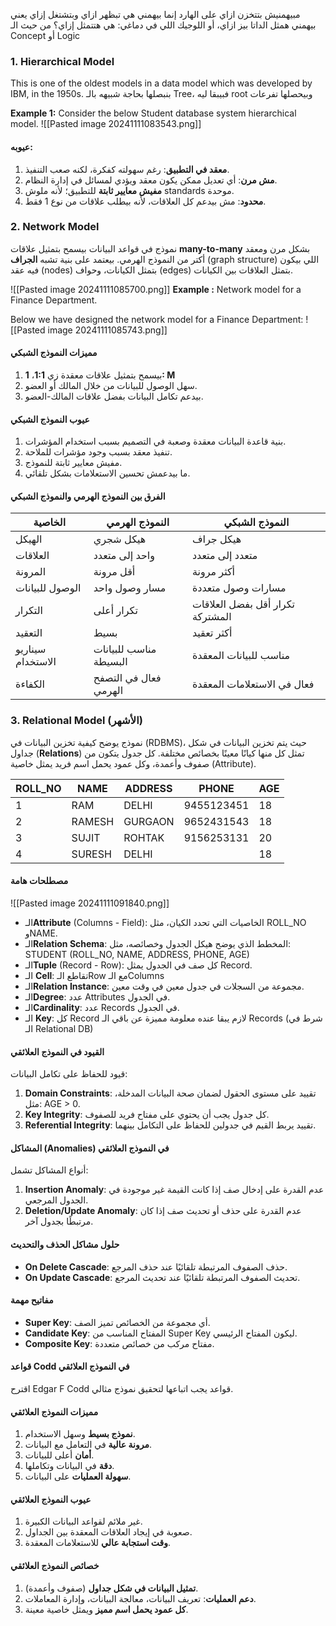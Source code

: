 مبيهمنيش بتتخزن ازاي على الهارد إنما بيهمني هي تبظهر ازاي وبتشتغل إزاي
يعني بيهمني همثل الداتا بيز ازاي، أو اللوجيك اللي في دماغي: هي هتتمثل إزاي؟
من حيث الـ Concept أو Logic
### 1. Hierarchical Model
This is one of the oldest models in a data model which was developed by IBM, in the 1950s.
بنبصلها بحاجة شبيهه بالـ Tree، فبيبقا ليه root وبيحصلها تفرعات

**Example 1:** Consider the below Student database system hierarchical model.
![[Pasted image 20241111083543.png]]
#### عيوبه:

1. **معقد في التطبيق**: رغم سهولته كفكرة، لكنه صعب التنفيذ.
2. **مش مرن**: أي تعديل ممكن يكون معقد ويؤدي لمسائل في إدارة النظام.
3. **مفيش معايير ثابتة** للتطبيق؛ لأنه ملوش standards موحدة.
4. **محدود**: مش بيدعم كل العلاقات، لأنه بيطلب علاقات من نوع 1 فقط.

### 2. Network Model
نموذج في قواعد البيانات بيسمح بتمثيل علاقات **many-to-many** بشكل مرن ومعقد أكتر من النموذج الهرمي. 
بيعتمد على بنية تشبه **الجراف** (graph structure) اللي بيكون فيه عقد (nodes) بتمثل الكيانات، وحواف (edges) بتمثل العلاقات بين الكيانات.

![[Pasted image 20241111085700.png]]
**Example :** Network model for a Finance Department.

Below we have designed the network model for a Finance Department:
![[Pasted image 20241111085743.png]]
#### مميزات النموذج الشبكي

1. بيسمح بتمثيل علاقات معقدة زي **1:1**، **1: M**
2. سهل الوصول للبيانات من خلال المالك أو العضو.
3. بيدعم تكامل البيانات بفضل علاقات المالك-العضو.

#### عيوب النموذج الشبكي
1. بنية قاعدة البيانات معقدة وصعبة في التصميم بسبب استخدام المؤشرات.
2. تنفيذ معقد بسبب وجود مؤشرات للملاحة.
3. مفيش معايير ثابتة للنموذج.
4. ما بيدعمش تحسين الاستعلامات بشكل تلقائي.

#### الفرق بين النموذج الهرمي والنموذج الشبكي

|الخاصية|النموذج الهرمي|النموذج الشبكي|
|---|---|---|
|الهيكل|هيكل شجري|هيكل جراف|
|العلاقات|واحد إلى متعدد|متعدد إلى متعدد|
|المرونة|أقل مرونة|أكثر مرونة|
|الوصول للبيانات|مسار وصول واحد|مسارات وصول متعددة|
|التكرار|تكرار أعلى|تكرار أقل بفضل العلاقات المشتركة|
|التعقيد|بسيط|أكثر تعقيد|
|سيناريو الاستخدام|مناسب للبيانات البسيطة|مناسب للبيانات المعقدة|
|الكفاءة|فعال في التصفح الهرمي|فعال في الاستعلامات المعقدة|
### 3. Relational Model (**الأشهر**)
نموذج يوضح كيفية تخزين البيانات في (RDBMS)، حيث يتم تخزين البيانات في شكل جداول (**Relations**) تمثل كل منها كيانًا معينًا بخصائص مختلفة. 
كل جدول يتكون من صفوف وأعمدة، وكل عمود يحمل اسم فريد يمثل خاصية (Attribute).

|ROLL_NO|NAME|ADDRESS|PHONE|AGE|
|---|---|---|---|---|
|1|RAM|DELHI|9455123451|18|
|2|RAMESH|GURGAON|9652431543|18|
|3|SUJIT|ROHTAK|9156253131|20|
|4|SURESH|DELHI||18|
#### مصطلحات هامة
![[Pasted image 20241111091840.png]]
- الـ**Attribute** (Columns - Field): الخاصيات التي تحدد الكيان، مثل ROLL_NO وNAME.
- الـ**Relation Schema**: المخطط الذي يوضح هيكل الجدول وخصائصه، مثل: 
  STUDENT (ROLL_NO, NAME, ADDRESS, PHONE, AGE)
- الـ**Tuple** (Record - Row): كل صف في الجدول يمثل Record.
- الـ **Cell**: تقاطع الـRow مع الـColumns
- الـ**Relation Instance**: مجموعة من السجلات في جدول معين في وقت معين.
- الـ**Degree**: عدد Attributes في الجدول.
- الـ**Cardinality**: عدد Records في الجدول.
- الـ **Key**: كل Record لازم يبقا عنده معلومة مميزة عن باقي الـ Records 
  (شرط في الـ Relational DB)

#### القيود في النموذج العلائقي
قيود للحفاظ على تكامل البيانات:
1. **Domain Constraints**: تقييد على مستوى الحقول لضمان صحة البيانات المدخلة، مثل: AGE > 0.
2. **Key Integrity**: كل جدول يجب أن يحتوي على مفتاح فريد للصفوف.
3. **Referential Integrity**: تقييد يربط القيم في جدولين للحفاظ على التكامل بينهما.

#### المشاكل (Anomalies) في النموذج العلائقي
أنواع المشاكل تشمل:
1. **Insertion Anomaly**: عدم القدرة على إدخال صف إذا كانت القيمة غير موجودة في الجدول المرجعي.
2. **Deletion/Update Anomaly**: عدم القدرة على حذف أو تحديث صف إذا كان مرتبطًا بجدول آخر.

#### حلول مشاكل الحذف والتحديث
- **On Delete Cascade**: حذف الصفوف المرتبطة تلقائيًا عند حذف المرجع.
- **On Update Cascade**: تحديث الصفوف المرتبطة تلقائيًا عند تحديث المرجع.

#### مفاتيح مهمة
- **Super Key**: أي مجموعة من الخصائص تميز الصف.
- **Candidate Key**: المفتاح المناسب من Super Key ليكون المفتاح الرئيسي.
- **Composite Key**: مفتاح مركب من خصائص متعددة.

#### قواعد Codd في النموذج العلائقي
اقترح Edgar F Codd قواعد يجب اتباعها لتحقيق نموذج مثالي.

#### مميزات النموذج العلائقي
1. **نموذج بسيط** وسهل الاستخدام.
2. **مرونة عالية** في التعامل مع البيانات.
3. **أمان** أعلى للبيانات.
4. **دقة** في البيانات وتكاملها.
5. **سهولة العمليات** على البيانات.

#### عيوب النموذج العلائقي
1. غير ملائم لقواعد البيانات الكبيرة.
2. صعوبة في إيجاد العلاقات المعقدة بين الجداول.
3. **وقت استجابة عالي** للاستعلامات المعقدة.

#### خصائص النموذج العلائقي
1. **تمثيل البيانات في شكل جداول** (صفوف وأعمدة).
2. **دعم العمليات**: تعريف البيانات، معالجة البيانات، وإدارة المعاملات.
3. **كل عمود يحمل اسم مميز** ويمثل خاصية معينة.